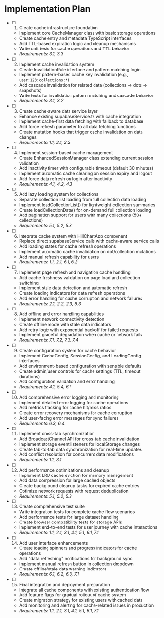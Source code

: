 # Implementation Plan

- [ ] 1. Create cache infrastructure foundation
  - Implement core CacheManager class with basic storage operations
  - Create cache entry and metadata TypeScript interfaces
  - Add TTL-based expiration logic and cleanup mechanisms
  - Write unit tests for cache operations and TTL behavior
  - _Requirements: 3.1, 3.3_

- [ ] 2. Implement cache invalidation system
  - Create InvalidationRule interface and pattern matching logic
  - Implement pattern-based cache key invalidation (e.g., `user:123:collections:*`)
  - Add cascade invalidation for related data (collections → dots → snapshots)
  - Write tests for invalidation pattern matching and cascade behavior
  - _Requirements: 3.1, 3.2_

- [ ] 3. Create cache-aware data service layer
  - Enhance existing supabaseService.ts with cache integration
  - Implement cache-first data fetching with fallback to database
  - Add force refresh parameter to all data fetching functions
  - Create mutation hooks that trigger cache invalidation on data changes
  - _Requirements: 1.1, 2.1, 2.2_

- [ ] 4. Implement session-based cache management
  - Create EnhancedSessionManager class extending current session validation
  - Add inactivity timer with configurable timeout (default 30 minutes)
  - Implement automatic cache clearing on session expiry and logout
  - Add force data refresh on login after inactivity
  - _Requirements: 4.1, 4.2, 4.3_

- [ ] 5. Add lazy loading system for collections
  - Separate collection list loading from full collection data loading
  - Implement loadCollectionList() for lightweight collection summaries
  - Create loadCollectionData() for on-demand full collection loading
  - Add pagination support for users with many collections (50+ collections)
  - _Requirements: 5.1, 5.2, 5.3_

- [ ] 6. Integrate cache system with HillChartApp component
  - Replace direct supabaseService calls with cache-aware service calls
  - Add loading states for cache refresh operations
  - Implement automatic cache invalidation on dot/collection mutations
  - Add manual refresh capability for users
  - _Requirements: 1.1, 2.1, 6.1, 6.2_

- [ ] 7. Implement page refresh and navigation cache handling
  - Add cache freshness validation on page load and collection switching
  - Implement stale data detection and automatic refresh
  - Create loading indicators for data refresh operations
  - Add error handling for cache corruption and network failures
  - _Requirements: 2.1, 2.2, 2.3, 6.3_

- [ ] 8. Add offline and error handling capabilities
  - Implement network connectivity detection
  - Create offline mode with stale data indicators
  - Add retry logic with exponential backoff for failed requests
  - Implement graceful degradation when cache or network fails
  - _Requirements: 7.1, 7.2, 7.3, 7.4_

- [ ] 9. Create configuration system for cache behavior
  - Implement CacheConfig, SessionConfig, and LoadingConfig interfaces
  - Add environment-based configuration with sensible defaults
  - Create admin/user controls for cache settings (TTL, timeout durations)
  - Add configuration validation and error handling
  - _Requirements: 4.1, 5.4, 6.1_

- [ ] 10. Add comprehensive error logging and monitoring
  - Implement detailed error logging for cache operations
  - Add metrics tracking for cache hit/miss ratios
  - Create error recovery mechanisms for cache corruption
  - Add user-facing error messages for sync failures
  - _Requirements: 6.3, 6.4_

- [ ] 11. Implement cross-tab synchronization
  - Add BroadcastChannel API for cross-tab cache invalidation
  - Implement storage event listeners for localStorage changes
  - Create tab-to-tab data synchronization for real-time updates
  - Add conflict resolution for concurrent data modifications
  - _Requirements: 1.1, 3.1_

- [ ] 12. Add performance optimizations and cleanup
  - Implement LRU cache eviction for memory management
  - Add data compression for large cached objects
  - Create background cleanup tasks for expired cache entries
  - Optimize network requests with request deduplication
  - _Requirements: 5.1, 5.2, 5.3_

- [ ] 13. Create comprehensive test suite
  - Write integration tests for complete cache flow scenarios
  - Add performance tests for large dataset handling
  - Create browser compatibility tests for storage APIs
  - Implement end-to-end tests for user journey with cache interactions
  - _Requirements: 1.1, 2.1, 3.1, 4.1, 5.1, 6.1, 7.1_

- [ ] 14. Add user interface enhancements
  - Create loading spinners and progress indicators for cache operations
  - Add "data refreshing" notifications for background sync
  - Implement manual refresh button in collection dropdown
  - Create offline/stale data warning indicators
  - _Requirements: 6.1, 6.2, 6.3, 7.1_

- [ ] 15. Final integration and deployment preparation
  - Integrate all cache components with existing authentication flow
  - Add feature flags for gradual rollout of cache system
  - Create migration strategy for existing users with cached data
  - Add monitoring and alerting for cache-related issues in production
  - _Requirements: 1.1, 2.1, 3.1, 4.1, 5.1, 6.1, 7.1_